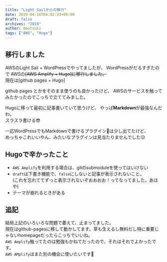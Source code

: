 ```yaml
---
title: "Light Sailからの移行"
date: 2019-04-16T04:52:33+09:00
draft: false
archives: "2019"
author: Amatsuki
tags: ["AWS", "Hugo"]
---
```

## 移行しました
AWSのLight Sail + WordPressでやってましたが、 
WordPressがだるすぎたので AWSの~~[AWS Amplify + Hugo]に移行しました。~~  
現在は[github pages + Hugo]  

github pages とかをそのまま使うのも良かったけど、 
AWSのサービスを触ってみたかったのでこっちで立ててみました。 

Hugoに移って最初に記事書いていて思うけど、 
やっぱ**Markdown**が最強なんだわ。  
スラスラ書ける😎

一応WordPressでもMarkdownで書けるプラグイン📕は少し出てたけど、  
めっちゃこれいいやん、みたいなプラグインは見当たりませんでした😥


## Hugoで辛かったこと
- `AWS Amplify`を利用する場合は、gitのsubmoduleを使ってはいけない
- `draft`は下書き機能で、`false`にしないと記事が表示されないこと。<br>(これを忘れててずっと表示されないぞおおおお！ってなってました。あほや)
- テーマが崩れるときがある


## 追記
結局上記のいろいろな問題で萎えて、止まってました。  
現在はgithub-pagesに移して動かしてます。草も生えるし無料だし特に重要じゃないhomepageだったらこっちでいいね。  
`AWS Amplify`触ってたのは勉強もかねてだったので、それはそれでよかったです。  
`AWS AMplify`はまた別の機会に使いたいです🥴